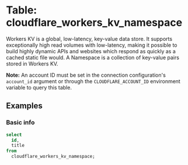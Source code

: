 # Table: cloudflare_workers_kv_namespace

Workers KV is a global, low-latency, key-value data store. It supports exceptionally high read volumes with low-latency, making it possible to build highly dynamic APIs and websites which respond as quickly as a cached static file would.
A Namespace is a collection of key-value pairs stored in Workers KV.

**Note:** An account ID must be set in the connection configuration's `account_id` argument or through the `CLOUDFLARE_ACCOUNT_ID` environment variable to query this table.

## Examples

### Basic info

```sql
select
  id,
  title
from
  cloudflare_workers_kv_namespace;
```
